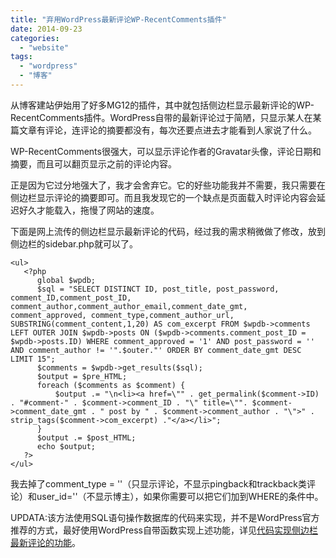 ```yaml
---
title: "弃用WordPress最新评论WP-RecentComments插件"
date: 2014-09-23
categories: 
  - "website"
tags: 
  - "wordpress"
  - "博客"
---
```


从博客建站伊始用了好多MG12的插件，其中就包括侧边栏显示最新评论的WP-RecentComments插件。WordPress自带的最新评论过于简陋，只显示某人在某篇文章有评论，连评论的摘要都没有，每次还要点进去才能看到人家说了什么。

WP-RecentComments很强大，可以显示评论作者的Gravatar头像，评论日期和摘要，而且可以翻页显示之前的评论内容。

正是因为它过分地强大了，我才会舍弃它。它的好些功能我并不需要，我只需要在侧边栏显示评论的摘要即可。而且我发现它的一个缺点是页面载入时评论内容会延迟好久才能载入，拖慢了网站的速度。

下面是网上流传的侧边栏显示最新评论的代码，经过我的需求稍微做了修改，放到侧边栏的sidebar.php就可以了。

```
<ul>
   <?php
      global $wpdb;
      $sql = "SELECT DISTINCT ID, post_title, post_password, comment_ID,comment_post_ID,      comment_author,comment_author_email,comment_date_gmt, comment_approved, comment_type,comment_author_url, SUBSTRING(comment_content,1,20) AS com_excerpt FROM $wpdb->comments LEFT OUTER JOIN $wpdb->posts ON ($wpdb->comments.comment_post_ID = $wpdb->posts.ID) WHERE comment_approved = '1' AND post_password = '' AND comment_author != '".$outer."' ORDER BY comment_date_gmt DESC LIMIT 15";
      $comments = $wpdb->get_results($sql);
      $output = $pre_HTML;
      foreach ($comments as $comment) {
          $output .= "\n<li><a href=\"" . get_permalink($comment->ID) . "#comment-" . $comment->comment_ID . "\" title=\"". $comment->comment_date_gmt . " post by " . $comment->comment_author . "\">" . strip_tags($comment->com_excerpt) ."</a></li>";
      }
      $output .= $post_HTML;
      echo $output;
   ?>
</ul>
```

我去掉了comment\_type = ''（只显示评论，不显示pingback和trackback类评论）和user\_id=''（不显示博主），如果你需要可以把它们加到WHERE的条件中。

UPDATA:该方法使用SQL语句操作数据库的代码来实现，并不是WordPress官方推荐的方式，最好使用WordPress自带函数实现上述功能，详见[代码实现侧边栏最新评论的功能](http://www.jfsay.com/archives/875.html)。
